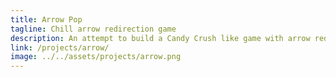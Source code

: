 ```yaml
---
title: Arrow Pop
tagline: Chill arrow redirection game
description: An attempt to build a Candy Crush like game with arrow redirection. I think I got the satisfying chain reactions, but it's too hard and abstract for the player to plan any kind of strategy.
link: /projects/arrow/
image: ../../assets/projects/arrow.png
---
```

